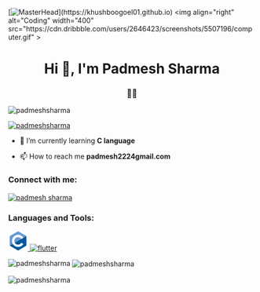 [![MasterHead](https://media-exp1.licdn.com/dms/imag...)](https://khushboogoel01.github.io)
<img align="right" alt="Coding" width="400" src="https://cdn.dribbble.com/users/2646423/screenshots/5507196/computer.gif" >
<h1 align="center">Hi 👋, I'm Padmesh Sharma</h1>
<h3 align="center">🦋💫</h3>

<p align="left"> <img src="https://komarev.com/ghpvc/?username=padmeshsharma&label=Profile%20views&color=0e75b6&style=flat" alt="padmeshsharma" /> </p>

<p align="left"> <a href="https://github.com/ryo-ma/github-profile-trophy"><img src="https://github-profile-trophy.vercel.app/?username=padmeshsharma" alt="padmeshsharma" /></a> </p>

- 🌱 I’m currently learning **C language**

- 📫 How to reach me **padmesh2224gmail.com**

<h3 align="left">Connect with me:</h3>
<p align="left">
<a href="https://linkedin.com/in/padmesh sharma" target="blank"><img align="center" src="https://raw.githubusercontent.com/rahuldkjain/github-profile-readme-generator/master/src/images/icons/Social/linked-in-alt.svg" alt="padmesh sharma" height="30" width="40" /></a>
</p>

<h3 align="left">Languages and Tools:</h3>
<p align="left"> <a href="https://www.cprogramming.com/" target="_blank" rel="noreferrer"> <img src="https://raw.githubusercontent.com/devicons/devicon/master/icons/c/c-original.svg" alt="c" width="40" height="40"/> </a> <a href="https://flutter.dev" target="_blank" rel="noreferrer"> <img src="https://www.vectorlogo.zone/logos/flutterio/flutterio-icon.svg" alt="flutter" width="40" height="40"/> </a> </p>

<p><img align="left" src="https://github-readme-stats.vercel.app/api/top-langs?username=padmeshsharma&show_icons=true&locale=en&layout=compact" alt="padmeshsharma" /></p>

<p>&nbsp;<img align="center" src="https://github-readme-stats.vercel.app/api?username=padmeshsharma&show_icons=true&locale=en" alt="padmeshsharma" /></p>

<p><img align="center" src="https://github-readme-streak-stats.herokuapp.com/?user=padmeshsharma&" alt="padmeshsharma" /></p>
